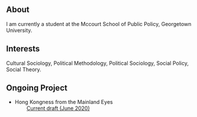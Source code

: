 ## About
I am currently a student at the Mccourt School of Public Policy, Georgetown University. 

## Interests

Cultural Sociology, Political Methodology, Political Sociology, Social Policy, Social Theory. 

## Ongoing Project 
- Hong Kongness from the Mainland Eyes\
 &nbsp; &nbsp; &nbsp; &nbsp; [Current draft (June 2020)](Project/Hong_Kongness_from_the_Mainland_Eyes.pdf)
